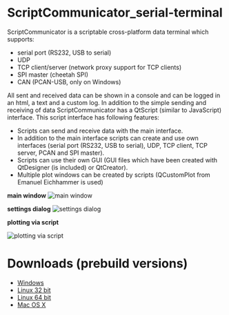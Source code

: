 # ScriptCommunicator_serial-terminal

ScriptCommunicator is a scriptable cross-platform data terminal which supports:
* serial port (RS232, USB to serial)
* UDP
* TCP client/server (network proxy support for TCP clients)
* SPI master (cheetah SPI)
* CAN (PCAN-USB, only on Windows)

All sent and received data can be shown in a console and can be logged in an html, a text and a custom log.
In addition to the simple sending and receiving of data ScriptCommunicator has a QtScript (similar to JavaScript) interface.
This script interface has following features:
* Scripts can send and receive data with the main interface.
* In addition to the main interface scripts can create and use own interfaces (serial port (RS232, USB to serial), UDP, TCP client, TCP server, PCAN and SPI master).
* Scripts can use their own GUI (GUI files which have been created with QtDesigner (is included) or QtCreator).
* Multiple plot windows can be created by scripts (QCustomPlot from Emanuel Eichhammer is used)

**main window**
![main window](https://a.fsdn.com/con/app/proj/scriptcommunicator/screenshots/sdssdrhhhh5.png)

**settings dialog**
![settings dialog](https://a.fsdn.com/con/app/proj/scriptcommunicator/screenshots/2015-12-02_10h19_22.png)

**plotting via script**

![plotting via script](https://a.fsdn.com/con/app/proj/scriptcommunicator/screenshots/2015-12-02_09h50_12.png)

# Downloads (prebuild versions)
- [Windows](http://sourceforge.net/projects/scriptcommunicator/files/Windows/ScriptCommunicatorSetup_04_08_windows.zip/download)
- [Linux 32 bit](http://sourceforge.net/projects/scriptcommunicator/files/Linux_32Bit/ScriptCommunicator_04_08_linux_32_bit.zip/download)
- [Linux 64 bit](http://sourceforge.net/projects/scriptcommunicator/files/Linux_64Bit/ScriptCommunicator_04_08_linux_64_bit.zip/download)
- [Mac OS X](http://sourceforge.net/projects/scriptcommunicator/files/Mac%20OS%20X/ScriptCommunicator_04_08_mac.zip/download)

